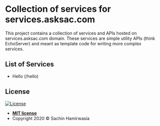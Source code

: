 # Collection of services for services.asksac.com

This project contains a collection of services and APIs hosted on services.asksac.com domain. 
These services are simple utility APIs (think EchoServer) and meant as template code for 
writing more complex services. 

## List of Services

- Hello (/hello)

## License

[![License](http://img.shields.io/:license-mit-blue.svg?style=flat-square)](http://badges.mit-license.org)

- **[MIT license](http://opensource.org/licenses/mit-license.php)**
- Copyright 2020 &copy; Sachin Hamirwasia
